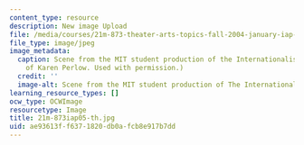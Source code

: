 ```yaml
---
content_type: resource
description: New image Upload
file: /media/courses/21m-873-theater-arts-topics-fall-2004-january-iap-2005/ae93613ff6371820db0afcb8e917b7dd_21m-873iap05-th.jpg
file_type: image/jpeg
image_metadata:
  caption: Scene from the MIT student production of the Internationalist. (Image courtesy
    of Karen Perlow. Used with permission.)
  credit: ''
  image-alt: Scene from the MIT student production of The Internationalist.
learning_resource_types: []
ocw_type: OCWImage
resourcetype: Image
title: 21m-873iap05-th.jpg
uid: ae93613f-f637-1820-db0a-fcb8e917b7dd
---
```

